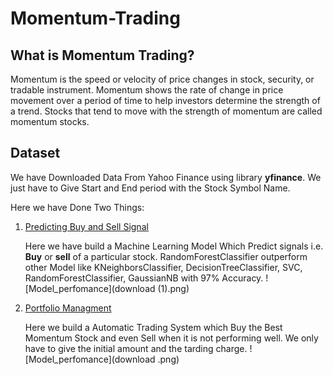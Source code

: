 # Momentum-Trading


## What is Momentum Trading?
Momentum is the speed or velocity of price changes in stock, security, or tradable
instrument. Momentum shows the rate of change in price movement over a period of
time to help investors determine the strength of a trend. Stocks that tend to move with
the strength of momentum are called momentum stocks.

## Dataset
We have Downloaded Data From Yahoo Finance using library **yfinance**.
We just have to Give Start and End period with the Stock Symbol Name.

Here we have Done Two Things:
1. [Predicting Buy and Sell Signal](Momentum_Trading_Predicting_Signals(Buy,Sell).ipynb)
  
    Here we have build a Machine Learning Model Which Predict signals i.e. **Buy** or **sell** of a particular stock.
    RandomForestClassifier outperform other Model like KNeighborsClassifier, DecisionTreeClassifier, SVC, RandomForestClassifier, GaussianNB with 97% Accuracy.
    ![Model_perfomance](download (1).png)
   
2. [Portfolio Managment](Momentum_Trading_Portfolio_Management.ipynb)

    Here we build a Automatic Trading System which Buy the Best Momentum Stock and even Sell when it is not performing well.
    We only have to give the initial amount and the tarding charge.
    ![Model_perfomance](download .png)
